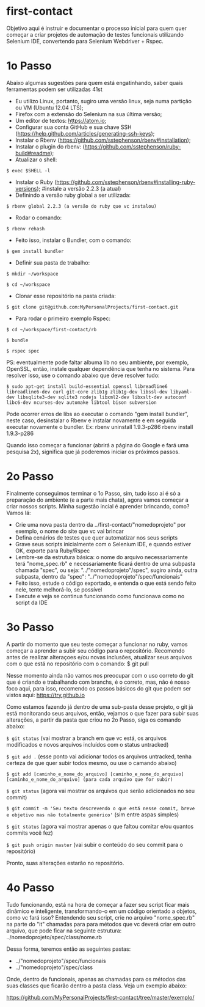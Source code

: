 first-contact
=============

Objetivo aqui é instruir e documentar o processo inicial para quem quer começar a criar projetos de automação de testes funcionais utilizando Selenium IDE, convertendo para Selenium Webdriver + Rspec.

1o Passo
========

Abaixo algumas sugestões para quem está engatinhando, saber quais ferramentas podem ser utilizadas 41st

- Eu utilizo Linux, portanto, sugiro uma versão linux, seja numa partição ou VM (Ubuntu 12.04 LTS);
- Firefox com a extensão do Selenium na sua última versão;
- Um editor de textos: https://atom.io;
- Configurar sua conta GitHub e sua chave SSH (https://help.github.com/articles/generating-ssh-keys);
- Instalar o Rbenv (https://github.com/sstephenson/rbenv#installation);
- Instalar o plugin do rbenv: (https://github.com/sstephenson/ruby-build#readme);
- Atualizar o shell:

`$ exec $SHELL -l`

- Instalar o Ruby (https://github.com/sstephenson/rbenv#installing-ruby-versions); #instale a versão 2.2.3 (a atual)
- Definindo a versão ruby global a ser utilizada:

`$ rbenv global 2.2.3 (a versão do ruby que vc instalou)`

- Rodar o comando:

`$ rbenv rehash`

- Feito isso, instalar o Bundler, com o comando:

`$ gem install bundler`

- Definir sua pasta de trabalho:

`$ mkdir ~/workspace`

`$ cd ~/workspace`

- Clonar esse repositório na pasta criada:

`$ git clone git@github.com:MyPersonalProjects/first-contact.git`

- Para rodar o primeiro exemplo Rspec:

`$ cd ~/workspace/first-contact/rb`

`$ bundle`

`$ rspec spec`

PS: eventualmente pode faltar albuma lib no seu ambiente, por exemplo, OpenSSL, então, instale qualquer dependência que tenha no sistema. Para resolver isso, use o comando abaixo que deve resolver tudo:

`$ sudo apt-get install build-essential openssl libreadline6 libreadline6-dev curl git-core zlib1g zlib1g-dev libssl-dev libyaml-dev libsqlite3-dev sqlite3 nodejs libxml2-dev libxslt-dev autoconf libc6-dev ncurses-dev automake libtool bison subversion`

Pode ocorrer erros de libs ao executar o comando "gem install bundler", neste caso, desinstalar o Rbenv e instalar novamente e em seguida executar novamente o bundler.
Ex:	rbenv uninstall 1.9.3-p286
	rbenv install 1.9.3-p286

Quando isso começar a funcionar (abrirá a página do Google e fará uma pesquisa 2x), significa que já poderemos iniciar os próximos passos.

2o Passo
========

Finalmente conseguimos terminar o 1o Passo, sim, tudo isso ai é só a preparação do ambiente (e a parte mais chata), agora vamos começar a criar nossos scripts. Minha sugestão incial é aprender brincando, como? Vamos lá:
- Crie uma nova pasta dentro da ../first-contact/"nomedoprojeto" por exemplo, o nome do site que vc vai brincar
- Defina cenários de testes que quer automatizar nos seus scripts
- Grave seus scripts inicialmente com o Selenium IDE, e quando estiver OK, exporte para Ruby/Rspec
- Lembre-se da estrutura básica: o nome do arquivo necessariamente terá "nome_spec.rb" e necessariamente ficará dentro de uma subpasta chamada "spec", ou seja: "../"nomedoprojeto"/spec", sugiro ainda, outra subpasta, dentro da "spec": "../"nomedoprojeto"/spec/funcionais"
- Feito isso, estude o código exportado, e entenda o que está sendo feito nele, tente melhorá-lo, se possível
- Execute e veja se continua funcionando como funcionava como no script da IDE

3o Passo
========

A partir do momento que seu teste começar a funcionar no ruby, vamos começar a aprender a subir seu código para o repositório. Recomendo antes de realizar alteraçoes e/ou novas inclusões, atualizar seus arquivos com o que está no repositório com o comando: $ git pull

Nesse momento ainda não vamos nos preocupar com o uso correto do git que é criando e trabalhando com branchs, é o correto, mas, não é nosso foco aqui, para isso, recomendo os passos básicos do git que podem ser vistos aqui: https://try.github.io

Como estamos fazendo já dentro de uma sub-pasta desse projeto, o git já está monitorando seus arquivos, então, vejamos o que fazer para subir suas alterações, a partir da pasta que criou no 2o Passo, siga os comando abaixo:

`$ git status` (vai mostrar a branch em que vc está, os arquivos modificados e novos arquivos incluídos com o status untracked)

`$ git add .` (esse ponto vai adicionar todos os arquivos untracked, tenha certeza de que quer subir todos mesmo, ou use o camando abaixo)

`$ git add [caminho_e_nome_do_arquivo] [caminho_e_nome_do_arquivo] [caminho_e_nome_do_arquivo] (para cada arquivo que for subir)`

`$ git status` (agora vai mostrar os arquivos que serão adicionados no seu commit)

`$ git commit -m 'Seu texto descrevendo o que está nesse commit, breve e objetivo mas não totalmente genérico'` (sim entre aspas simples)

`$ git status` (agora vai mostrar apenas o que faltou comitar e/ou quantos commits você fez)

`$ git push origin master` (vai subir o conteúdo do seu commit para o repositório)

Pronto, suas alterações estarão no repositório.

4o Passo
========

Tudo funcionando, está na hora de começar a fazer seu script ficar mais dinâmico e inteligente, transformando-o em um código orientado a objetos, como vc fará isso? Entendendo seu script, crie no arquivo "nome_spec.rb" na parte do "it" chamadas para para métodos que vc deverá criar em outro arquivo, que pode ficar na seguinte estrutura: ../nomedoprojeto/spec/class/nome.rb

Dessa forma, teremos então as seguintes pastas:
- ../"nomedoprojeto"/spec/funcionais
- ../"nomedoprojeto"/spec/class

Onde, dentro de funcionais, apenas as chamadas para os métodos das suas classes que ficarão dentro a pasta class. Veja um exemplo abaixo:

https://github.com/MyPersonalProjects/first-contact/tree/master/exemplo/
